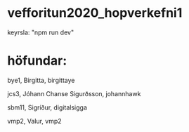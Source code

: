 # vefforitun2020_hopverkefni1

keyrsla: "npm run dev"


# höfundar: 

bye1, Birgitta, birgittaye

jcs3, Jóhann Chanse Sigurðsson, johannhawk

sbm11, Sigríður, digitalsigga

vmp2, Valur, vmp2

